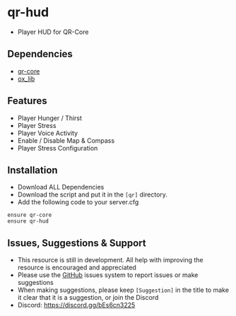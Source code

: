 # qr-hud
- Player HUD for QR-Core

## Dependencies
- [qr-core](https://github.com/QRCore-RedM-Re/qr-core)
- [ox_lib](https://github.com/overextended/ox_lib)

## Features
- Player Hunger / Thirst
- Player Stress
- Player Voice Activity
- Enable / Disable Map & Compass
- Player Stress Configuration

## Installation
- Download ALL Dependencies
- Download the script and put it in the `[qr]` directory.
- Add the following code to your server.cfg
```
ensure qr-core
ensure qr-hud
```

## Issues, Suggestions & Support
* This resource is still in development. All help with improving the resource is encouraged and appreciated
* Please use the [GitHub](https://github.com/QRCore-RedM-Re) issues system to report issues or make suggestions
* When making suggestions, please keep `[Suggestion]` in the title to make it clear that it is a suggestion, or join the Discord
* Discord: https://discord.gg/bEs6cn3225
